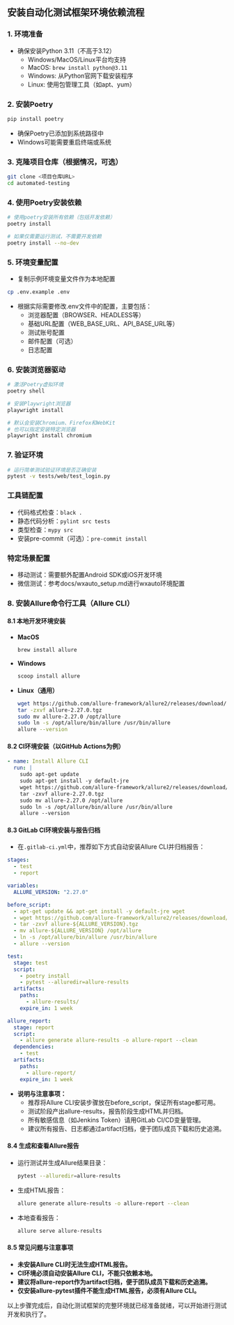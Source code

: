 ## 安装自动化测试框架环境依赖流程

### 1. 环境准备
- 确保安装Python 3.11（不高于3.12）
  - Windows/MacOS/Linux平台均支持
  - MacOS: `brew install python@3.11`
  - Windows: 从Python官网下载安装程序
  - Linux: 使用包管理工具（如apt、yum）

### 2. 安装Poetry
```bash
pip install poetry
```
- 确保Poetry已添加到系统路径中
- Windows可能需要重启终端或系统

### 3. 克隆项目仓库（根据情况，可选）
```bash
git clone <项目仓库URL>
cd automated-testing
```

### 4. 使用Poetry安装依赖
```bash
# 使用poetry安装所有依赖（包括开发依赖）
poetry install

# 如果仅需要运行测试，不需要开发依赖
poetry install --no-dev
```

### 5. 环境变量配置
- 复制示例环境变量文件作为本地配置
```bash
cp .env.example .env
```
- 根据实际需要修改.env文件中的配置，主要包括：
  - 浏览器配置（BROWSER、HEADLESS等）
  - 基础URL配置（WEB_BASE_URL、API_BASE_URL等）
  - 测试账号配置
  - 邮件配置（可选）
  - 日志配置

### 6. 安装浏览器驱动
```bash
# 激活Poetry虚拟环境
poetry shell

# 安装Playwright浏览器
playwright install

# 默认会安装Chromium、Firefox和WebKit
# 也可以指定安装特定浏览器
playwright install chromium
```

### 7. 验证环境
```bash
# 运行简单测试验证环境是否正确安装
pytest -v tests/web/test_login.py
```

### 工具链配置
- 代码格式检查：`black .`
- 静态代码分析：`pylint src tests`
- 类型检查：`mypy src`
- 安装pre-commit（可选）：`pre-commit install`

### 特定场景配置
- 移动测试：需要额外配置Android SDK或iOS开发环境
- 微信测试：参考docs/wxauto_setup.md进行wxauto环境配置

### 8. 安装Allure命令行工具（Allure CLI）

#### 8.1 本地开发环境安装

- **MacOS**  
  ```bash
  brew install allure
  ```
- **Windows**  
  ```bash
  scoop install allure
  ```
- **Linux（通用）**  
  ```bash
  wget https://github.com/allure-framework/allure2/releases/download/2.27.0/allure-2.27.0.tgz
  tar -zxvf allure-2.27.0.tgz
  sudo mv allure-2.27.0 /opt/allure
  sudo ln -s /opt/allure/bin/allure /usr/bin/allure
  allure --version
  ```

#### 8.2 CI环境安装（以GitHub Actions为例）

```yaml
- name: Install Allure CLI
  run: |
    sudo apt-get update
    sudo apt-get install -y default-jre
    wget https://github.com/allure-framework/allure2/releases/download/2.27.0/allure-2.27.0.tgz
    tar -zxvf allure-2.27.0.tgz
    sudo mv allure-2.27.0 /opt/allure
    sudo ln -s /opt/allure/bin/allure /usr/bin/allure
    allure --version
```

#### 8.3 GitLab CI环境安装与报告归档

- 在`.gitlab-ci.yml`中，推荐如下方式自动安装Allure CLI并归档报告：

```yaml
stages:
  - test
  - report

variables:
  ALLURE_VERSION: "2.27.0"

before_script:
  - apt-get update && apt-get install -y default-jre wget
  - wget https://github.com/allure-framework/allure2/releases/download/${ALLURE_VERSION}/allure-${ALLURE_VERSION}.tgz
  - tar -zxvf allure-${ALLURE_VERSION}.tgz
  - mv allure-${ALLURE_VERSION} /opt/allure
  - ln -s /opt/allure/bin/allure /usr/bin/allure
  - allure --version

test:
  stage: test
  script:
    - poetry install
    - pytest --alluredir=allure-results
  artifacts:
    paths:
      - allure-results/
    expire_in: 1 week

allure_report:
  stage: report
  script:
    - allure generate allure-results -o allure-report --clean
  dependencies:
    - test
  artifacts:
    paths:
      - allure-report/
    expire_in: 1 week
```

- **说明与注意事项：**
  - 推荐将Allure CLI安装步骤放在before_script，保证所有stage都可用。
  - 测试阶段产出allure-results，报告阶段生成HTML并归档。
  - 所有敏感信息（如Jenkins Token）请用GitLab CI/CD变量管理。
  - 建议所有报告、日志都通过artifact归档，便于团队成员下载和历史追溯。

#### 8.4 生成和查看Allure报告

- 运行测试并生成Allure结果目录：
  ```bash
  pytest --alluredir=allure-results
  ```
- 生成HTML报告：
  ```bash
  allure generate allure-results -o allure-report --clean
  ```
- 本地查看报告：
  ```bash
  allure serve allure-results
  ```

#### 8.5 常见问题与注意事项

- **未安装Allure CLI时无法生成HTML报告。**
- **CI环境必须自动安装Allure CLI，不能只依赖本地。**
- **建议将allure-report作为artifact归档，便于团队成员下载和历史追溯。**
- **仅安装allure-pytest插件不能生成HTML报告，必须有Allure CLI。**

以上步骤完成后，自动化测试框架的完整环境就已经准备就绪，可以开始进行测试开发和执行了。
